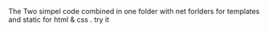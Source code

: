 The Two simpel code combined in one folder with net forlders for templates and static for html & css . try it 
